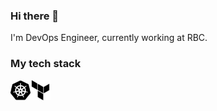 ### Hi there 👋

I'm DevOps Engineer, currently working at RBC.

### My tech stack

<img height="32" width="32" src="https://github.com/av-petrov/av-petrov/blob/main/img/kubernetes.svg?raw=true" /><img height="32" width="32" src="https://github.com/av-petrov/av-petrov/blob/main/img/terraform.svg?raw=true" />

<!--
**av-petrov/av-petrov** is a ✨ _special_ ✨ repository because its `README.md` (this file) appears on your GitHub profile.

Here are some ideas to get you started:

- 🔭 I’m currently working on ...
- 🌱 I’m currently learning ...
- 👯 I’m looking to collaborate on ...
- 🤔 I’m looking for help with ...
- 💬 Ask me about ...
- 📫 How to reach me: ...
- 😄 Pronouns: ...
- ⚡ Fun fact: ...
-->
